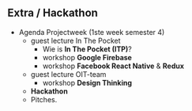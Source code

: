 Extra **/ Hackathon**
----------------------------------------------------

- Agenda Projectweek (1ste week semester 4)
  - guest lecture In The Pocket
    - Wie is **In The Pocket (ITP)**?
    - workshop **Google Firebase**
    - workshop **Facebook React Native** & **Redux**
  - guest lecture OIT-team
    - workshop **Design Thinking**
  - **Hackathon**
  - Pitches.